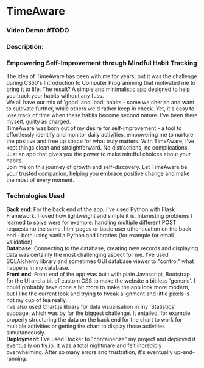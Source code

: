 # TimeAware
### Video Demo: #TODO
### Description:
### **Empowering Self-Improvement through Mindful Habit Tracking**
The idea of TimeAware has been with me for years, but it was the challenge during CS50's Introduction to Computer Programming that motivated me to bring it to life. The result? A simple and minimalistic app designed to help you track your habits without any fuss.  
We all have our mix of 'good' and 'bad' habits - some we cherish and want to cultivate further, while others we'd rather keep in check. Yet, it's easy to lose track of time when these habits become second nature. I've been there myself, guilty as charged.  
TimeAware was born out of my desire for self-improvement - a tool to effortlessly identify and monitor daily activities, empowering me to nurture the positive and free up space for what truly matters.
With TimeAware, I've kept things clean and straightforward. No distractions, no complications. Just an app that gives you the power to make mindful choices about your habits.  
Join me on this journey of growth and self-discovery. Let TimeAware be your trusted companion, helping you embrace positive change and make the most of every moment.  
### **Technologies Used**
**Back end**: For the back end of the app, I've used Python with Flask Framework. I loved how lightweight and simple it is. Interesting problems I learned to solve were for example: handling multiple different POST requests no the same .html pages or basic user uthentication on the back end - both using vanilla Python and libraries (for example for email validation)  
**Database**: Connecting to the database, creating new records and displaying data was certainly the most challenging aspect for me. I've used SQLAlchemy library and sometimes GUI database viewer to "control" what happens in my database.  
**Front end**: Front end of the app was built with plain Javascript, Bootstrap for the UI and a bit of custom CSS to make the website a bit less 'generic'. I could probably have done a bit more to make the app look more modern, but I like the current look and trying to tweak alignment and little pixels is not my cup of tea really.  
I've also used Chart.js library for data visualisation in my 'Statistics' subpage, which was by far the biggest challenge. It entailed, for example properly structuring the data on the back end for the chart to work for multiple activities or getting the chart to display those activities simultaneously.  
**Deployment**: I've used Docker to "containerize" my project and deployed it eventually on fly.io. It was a total nightmare and felt incredibly overwhelming. After so many errors and frustration, it's eventually up-and-running.
